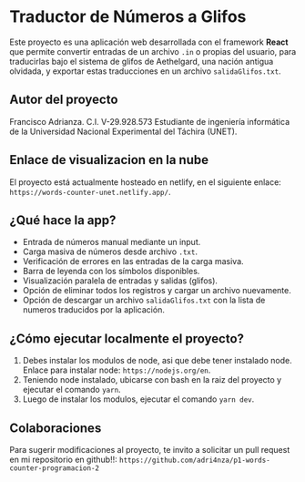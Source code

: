 # Traductor de Números a Glifos
Este proyecto es una aplicación web desarrollada con el framework **React** que permite convertir entradas de un archivo `.in` o propias del usuario, para traducirlas bajo el sistema de glifos de Aethelgard, una nación antigua olvidada, y exportar estas traducciones en un archivo `salidaGlifos.txt`.

## Autor del proyecto
Francisco Adrianza. C.I. V-29.928.573
Estudiante de ingeniería informática de la Universidad Nacional Experimental del Táchira (UNET).

## Enlace de visualizacion en la nube
El proyecto está actualmente hosteado en netlify, en el siguiente enlace: `https://words-counter-unet.netlify.app/`.

## ¿Qué hace la app?

- Entrada de números manual mediante un input.
- Carga masiva de números desde archivo `.txt`.
- Verificación de errores en las entradas de la carga masiva. 
- Barra de leyenda con los símbolos disponibles.
- Visualización paralela de entradas y salidas (glifos).
- Opción de eliminar todos los registros y cargar un archivo nuevamente.
- Opción de descargar un archivo `salidaGlifos.txt` con la lista de numeros traducidos por la aplicación.

## ¿Cómo ejecutar localmente el proyecto?
1. Debes instalar los modulos de node, asi que debe tener instalado node. Enlace para instalar node: `https://nodejs.org/en`.
2. Teniendo node instalado, ubicarse con bash en la raiz del proyecto y ejecutar el comando `yarn`.
3. Luego de instalar los modulos, ejecutar el comando `yarn dev`.

## Colaboraciones
Para sugerir modificaciones al proyecto, te invito a solicitar un pull request en mi repositorio en github!!: `https://github.com/adri4nza/p1-words-counter-programacion-2`
